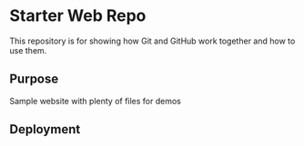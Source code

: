 # Starter Web Repo

This repository is for showing how Git and GitHub work together and how to use them.

## Purpose

Sample website with plenty of files for demos

## Deployment